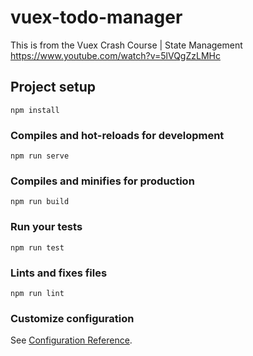 # vuex-todo-manager

This is from the Vuex Crash Course | State Management 
https://www.youtube.com/watch?v=5lVQgZzLMHc

## Project setup
```
npm install
```

### Compiles and hot-reloads for development
```
npm run serve
```

### Compiles and minifies for production
```
npm run build
```

### Run your tests
```
npm run test
```

### Lints and fixes files
```
npm run lint
```

### Customize configuration
See [Configuration Reference](https://cli.vuejs.org/config/).
